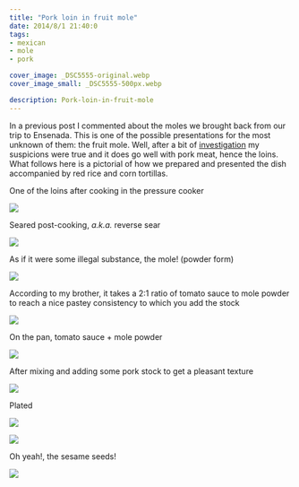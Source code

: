 ```yaml
---
title: "Pork loin in fruit mole"
date: 2014/8/1 21:40:0
tags: 
- mexican
- mole
- pork

cover_image: _DSC5555-original.webp
cover_image_small: _DSC5555-500px.webp

description: Pork-loin-in-fruit-mole
---
```



In a <a>previous post</a> I commented about the moles we brought back from our trip to Ensenada. This is one of the possible presentations for the most unknown of them: the fruit mole. Well, after a bit of <a href="https://www.myfoodandfamily.com/es-US/recipe/116102/lomo-de-cerdo-envuelto-en-tocino-con-mole-de-frutas">investigation</a> my suspicions were true and it does go well with pork meat, hence the loins. What follows here is a pictorial of how we prepared and presented the dish accompanied by red rice and corn tortillas.

  

One of the loins after cooking in the pressure cooker

[![](_DSC5541)](_DSC5541-800px.webp)

  
Seared post-cooking, *a.k.a.* reverse sear  

[![](_DSC5540)](_DSC5540-800px.webp)

  
As if it were some illegal substance, the mole! (powder form)  

[![](_DSC5543)](_DSC5543-800px.webp)

  
According to my brother, it takes a 2:1 ratio of tomato sauce to mole powder to reach a nice pastey consistency to which you add the stock  

[![](_DSC5544)](_DSC5544-800px.webp)

  
On the pan, tomato sauce + mole powder  

[![](_DSC5545)](_DSC5545-800px.webp)

  
After mixing and adding some pork stock to get a pleasant texture  

[![](_DSC5547)](_DSC5547-800px.webp)

  
Plated  

[![](_DSC5553)](_DSC5553-800px.webp)

  

[![](_DSC5554)](_DSC5554-800px.webp)

  
Oh yeah!, the sesame seeds!  

[![](_DSC5555)](_DSC5555-800px.webp)
